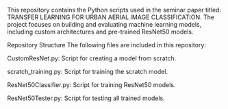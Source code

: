 This repository contains the Python scripts used in the seminar paper titled: TRANSFER LEARNING FOR URBAN AERIAL
IMAGE CLASSIFICATION. The project focuses on building and evaluating machine learning models, including custom architectures and pre-trained ResNet50 models.

Repository Structure
The following files  are included in this repository:

CustomResNet.py: Script for creating a model from scratch.

scratch_training.py: Script for training the scratch model.

ResNet50Classifier.py: Script for training ResNet50 models.

ResNet50Tester.py: Script for testing all trained models.
